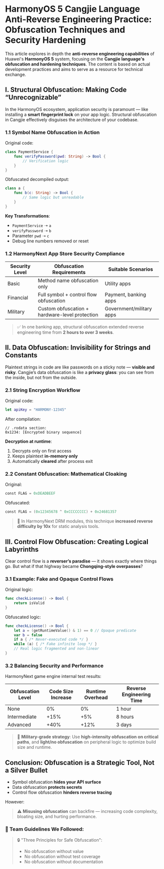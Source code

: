 # HarmonyOS 5 Cangjie Language Anti-Reverse Engineering Practice: Obfuscation Techniques and Security Hardening

This article explores in depth the **anti-reverse engineering capabilities** of Huawei's **HarmonyOS 5** system, focusing on the **Cangjie language's obfuscation and hardening techniques**. The content is based on actual development practices and aims to serve as a resource for technical exchange.



## I. Structural Obfuscation: Making Code “Unrecognizable”

In the HarmonyOS ecosystem, application security is paramount — like installing a **smart fingerprint lock** on your app logic. Structural obfuscation in Cangjie effectively disguises the architecture of your codebase.

### 1.1 Symbol Name Obfuscation in Action

Original code:

```swift
class PaymentService {
    func verifyPassword(pwd: String) -> Bool {
        // Verification logic
    }
}
```

Obfuscated decompiled output:

```swift
class a {
    func b(c: String) -> Bool {
        // Same logic but unreadable
    }
}
```

**Key Transformations**:

- `PaymentService` ➝ `a`
- `verifyPassword` ➝ `b`
- Parameter `pwd` ➝ `c`
- Debug line numbers removed or reset

### 1.2 HarmonyNext App Store Security Compliance

| Security Level | Obfuscation Requirements                       | Suitable Scenarios       |
| -------------- | ---------------------------------------------- | ------------------------ |
| Basic          | Method name obfuscation only                   | Utility apps             |
| Financial      | Full symbol + control flow obfuscation         | Payment, banking apps    |
| Military       | Custom obfuscation + hardware-level protection | Government/military apps |

> ✅ In one banking app, structural obfuscation extended reverse engineering time from **2 hours to over 3 weeks**.

## II. Data Obfuscation: Invisibility for Strings and Constants

Plaintext strings in code are like passwords on a sticky note — **visible and risky**. Cangjie’s data obfuscation is like a **privacy glass**: you can see from the inside, but not from the outside.

### 2.1 String Encryption Workflow

Original code:

```swift
let apiKey = "HARMONY-12345"
```

After compilation:

```
// .rodata section:
0x1234: [Encrypted binary sequence]
```

**Decryption at runtime**:

1. Decrypts only on first access
2. Keeps plaintext **in-memory only**
3. Automatically **cleared** after process exit

### 2.2 Constant Obfuscation: Mathematical Cloaking

Original:

```swift
const FLAG = 0xDEADBEEF
```

Obfuscated:

```swift
const FLAG = (0x12345678 ^ 0xCCCCCCCC) + 0x24681357
```

> 🧠 In HarmonyNext DRM modules, this technique **increased reverse difficulty by 10x** for static analysis tools.

## III. Control Flow Obfuscation: Creating Logical Labyrinths

Clear control flow is a **reverser’s paradise** — it shows exactly where things go. But what if that highway became **Chongqing-style overpasses**?

### 3.1 Example: Fake and Opaque Control Flows

Original logic:

```swift
func checkLicense() -> Bool {
    return isValid
}
```

Obfuscated logic:

```swift
func checkLicense() -> Bool {
    let a = (getRuntimeValue() & 1) == 0 // Opaque predicate
    var b = false
    if a { /* Never-executed code */ }
    while (a) { /* Fake infinite loop */ }
    // Real logic fragmented and non-linear
}
```

### 3.2 Balancing Security and Performance

HarmonyNext game engine internal test results:

| Obfuscation Level | Code Size Increase | Runtime Overhead | Reverse Engineering Time |
| ----------------- | ------------------ | ---------------- | ------------------------ |
| None              | 0%                 | 0%               | 1 hour                   |
| Intermediate      | +15%               | +5%              | 8 hours                  |
| Advanced          | +40%               | +12%             | 3 days                   |

> 🔐 **Military-grade strategy**: Use **high-intensity obfuscation on critical paths**, and **light/no obfuscation** on peripheral logic to optimize build size and runtime.

##  Conclusion: Obfuscation is a Strategic Tool, Not a Silver Bullet

- Symbol obfuscation **hides your API surface**
- Data obfuscation **protects secrets**
- Control flow obfuscation **hinders reverse tracing**

However:

> ⚠️ **Misusing obfuscation** can backfire — increasing code complexity, bloating size, and hurting performance.

### 📏 Team Guidelines We Followed:

> 🔒 "Three Principles for Safe Obfuscation":
>
> - No obfuscation without value
> - No obfuscation without test coverage
> - No obfuscation without documentation